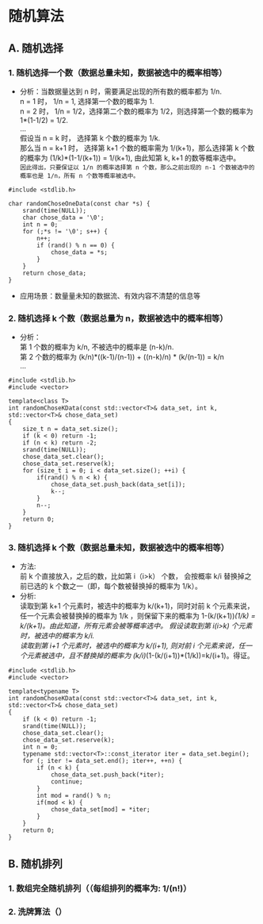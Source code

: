 # 随机算法

## A. 随机选择

### 1. 随机选择一个数（数据总量未知，数据被选中的概率相等）
* 分析：当数据量达到 n 时，需要满足出现的所有数的概率都为 1/n.  
n = 1 时， 1/n = 1, 选择第一个数的概率为 1.  
n = 2 时， 1/n = 1/2，选择第二个数的概率为 1/2，则选择第一个数的概率为 1*(1-1/2) = 1/2.  
...  
假设当 n = k 时， 选择第 k 个数的概率为 1/k.  
那么当 n = k+1 时， 选择第 k+1 个数的概率需为 1/(k+1)，那么选择第 k 个数的概率为 (1/k)*(1-1/(k+1)) = 1/(k+1), 由此知第 k,  k+1 的数等概率选中。  
`因此得出，只要保证以 1/n 的概率选择第 n 个数，那么之前出现的 n-1 个数被选中的概率也是 1/n，所有 n 个数等概率被选中。`

```
#include <stdlib.h>

char randomChoseOneData(const char *s) {
    srand(time(NULL));
    char chose_data = '\0';
    int n = 0;
    for (;*s != '\0'; s++) {
        n++;
        if (rand() % n == 0) {
            chose_data = *s;
        }
    }
    return chose_data;
}
```
* 应用场景：数量量未知的数据流、有效内容不清楚的信息等

### 2. 随机选择 k 个数（数据总量为 n，数据被选中的概率相等）
* 分析：<br/>
第 1 个数的概率为 k/n, 不被选中的概率是 (n-k)/n.  
第 2 个数的概率为 (k/n)*((k-1)/(n-1)) + ((n-k)/n) * (k/(n-1)) = k/n  
...
```
#include <stdlib.h>
#include <vector>

template<class T>
int randomChoseKData(const std::vector<T>& data_set, int k, std::vector<T>& chose_data_set)
{
    size_t n = data_set.size();
    if (k < 0) return -1;
    if (n < k) return -2;
    srand(time(NULL));
    chose_data_set.clear();
    chose_data_set.reserve(k);
    for (size_t i = 0; i < data_set.size(); ++i) {
        if(rand() % n < k) {
            chose_data_set.push_back(data_set[i]);
            k--;
        }
        n--;
    }
    return 0;
}
```

### 3. 随机选择 k 个数（数据总量未知，数据被选中的概率相等）
* 方法:<br/>
前 k 个直接放入，之后的数，比如第 i（i>k） 个数， 会按概率 k/i 替换掉之前已选的 k 个数之一（即，每个数被替换掉的概率为 1/k）。
* 分析:<br/>
读取到第 k+1 个元素时，被选中的概率为 k/(k+1)，同时对前 k 个元素来说，任一个元素会被替换掉的概率为 1/k ，则保留下来的概率为 1-(k/(k+1))*(1/k) = k/(k+1)。由此知道，所有元素会被等概率选中。
假设读取到第 i(i>k) 个元素时，被选中的概率为 k/i.  
读取到第 i+1 个元素时，被选中的概率为 k/(i+1), 则对前 i 个元素来说，任一个元素被选中，且不替换掉的概率为 (k/i)*(1-(k/(i+1))*(1/k))=k/(i+1)。得证。
```
#include <stdlib.h>
#include <vector>

template<typename T>
int randomChoseKData(const std::vector<T>& data_set, int k, std::vector<T>& chose_data_set)
{
    if (k < 0) return -1;
    srand(time(NULL));
    chose_data_set.clear();
    chose_data_set.reserve(k);
    int n = 0;
    typename std::vector<T>::const_iterator iter = data_set.begin();
    for (; iter != data_set.end(); iter++, ++n) {
        if (n < k) {
            chose_data_set.push_back(*iter);
            continue;
        }
        int mod = rand() % n;
        if(mod < k) {
            chose_data_set[mod] = *iter; 
        }
    }
    return 0;
}
```



## B. 随机排列

### 1. 数组完全随机排列（（每组排列的概率为: 1/(n!)）



### 2. 洗牌算法（）





